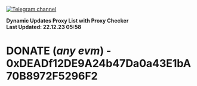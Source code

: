 [![Telegram channel](https://img.shields.io/endpoint?url=https://runkit.io/damiankrawczyk/telegram-badge/branches/master?url=https://t.me/n4z4v0d)](https://t.me/n4z4v0d) 

**Dynamic Updates Proxy List with Proxy Checker**  
**Last Updated: 22.12.23 05:58**

# DONATE (_any evm_) - 0xDEADf12DE9A24b47Da0a43E1bA70B8972F5296F2
